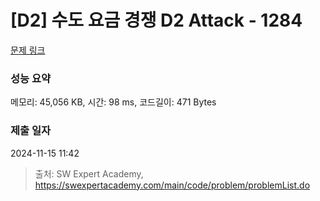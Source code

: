# [D2] 수도 요금 경쟁 D2 Attack - 1284 

[문제 링크](https://swexpertacademy.com/main/code/problem/problemDetail.do?contestProbId=AV189xUaI8UCFAZN) 

### 성능 요약

메모리: 45,056 KB, 시간: 98 ms, 코드길이: 471 Bytes

### 제출 일자

2024-11-15 11:42



> 출처: SW Expert Academy, https://swexpertacademy.com/main/code/problem/problemList.do